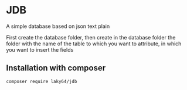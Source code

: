 # JDB
A simple database based on json text plain

First create the database folder, then create in the database folder the folder with the name of the table to which you want to attribute, in which you want to insert the fields

## Installation with composer
```composer require laky64/jdb```
